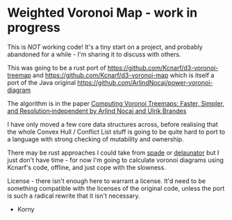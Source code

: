 # Weighted Voronoi Map - work in progress

This is *NOT* working code!  It's a tiny start on a project, and probably abandoned for a while - I'm sharing it to discuss with others.

This was going to be a rust port of https://github.com/Kcnarf/d3-voronoi-treemap and https://github.com/Kcnarf/d3-voronoi-map which is itself a port of the Java original https://github.com/ArlindNocaj/power-voronoi-diagram

The algorithm is in the paper [Computing Voronoi Treemaps: Faster, Simpler, and Resolution‐independent by Arlind Nocaj and Ulrik Brandes](https://onlinelibrary.wiley.com/doi/abs/10.1111/j.1467-8659.2012.03078.x)

I have only moved a few core data structures across, before realising that the whole Convex Hull / Conflict List stuff is going to be quite hard to port to a language with strong checking of mutability and ownership.

There may be rust approaches I could take from [spade](https://github.com/Stoeoef/spade) or [delaunator](https://docs.rs/delaunator/0.2.0/delaunator/) but I just don't have time - for now I'm going to calculate voronoi diagrams using Kcnarf's code, offline, and just cope with the slowness.

License - there isn't enough here to warrant a license.  It'd need to be something compatible with the licenses of the original code, unless the port is such a radical rewrite that it isn't necessary.

- Korny